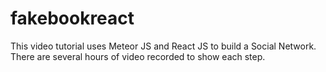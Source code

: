 # fakebookreact
This video tutorial uses Meteor JS and React JS to build a Social Network.
There are several hours of video recorded to show each step.
